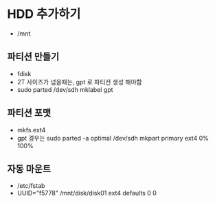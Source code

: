 # HDD 추가하기
- /mnt 
## 파티션 만들기
- fdisk
- 2T 사이즈가 넘을때는, gpt 로 파티션 생성 해야함
- sudo parted /dev/sdh mklabel gpt
  
## 파티션 포맷
- mkfs.ext4
- gpt 경우는 sudo parted -a optimal /dev/sdh mkpart primary ext4 0% 100%


## 자동 마운트
- /etc/fstab
- UUID="f5778" /mnt/disk/disk01 ext4    defaults    0   0


